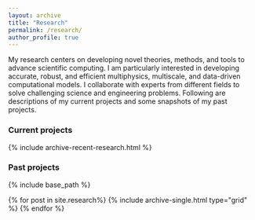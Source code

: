 ```yaml
---
layout: archive
title: "Research"
permalink: /research/
author_profile: true
---
```



My research centers on developing novel theories, methods, and tools to advance scientific computing. I am particularly interested in developing accurate, robust, and efficient multiphysics, multiscale, and data-driven computational models. I collaborate with experts from different fields to solve challenging science and engineering problems. Following are descriptions of my current projects and some snapshots of my past projects. 

<h3>Current projects </h3>
{% include archive-recent-research.html %} 

<h3>Past projects </h3>
<nbsp>

{% include base_path %}

{% for post in site.research%}
  {% include archive-single.html type="grid" %}
{% endfor %}

